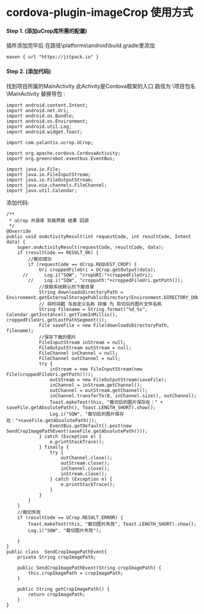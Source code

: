 # cordova-plugin-imageCrop 使用方式
#### Step 1.  (添加uCrop库所需的配置)
插件添加完毕后 在路径\platforms\android\build.gradle里添加
```
maven { url "https://jitpack.io" }
```
#### Step 2.  (添加代码)
找到项目所属的MainActivity 此Activity是Cordova框架的入口
路径为 \项目包名\MainActivity
替换导包 :
```
import android.content.Intent;
import android.net.Uri;
import android.os.Bundle;
import android.os.Environment;
import android.util.Log;
import android.widget.Toast;

import com.yalantis.ucrop.UCrop;

import org.apache.cordova.CordovaActivity;
import org.greenrobot.eventbus.EventBus;

import java.io.File;
import java.io.FileInputStream;
import java.io.FileOutputStream;
import java.nio.channels.FileChannel;
import java.util.Calendar;

```
添加代码:

    /**
     * uCrop 开源库 剪裁界面 结果 回调
     */
    @Override
    public void onActivityResult(int requestCode, int resultCode, Intent data) {
        super.onActivityResult(requestCode, resultCode, data);
        if (resultCode == RESULT_OK) {
            //裁切成功
            if (requestCode == UCrop.REQUEST_CROP) {
                Uri croppedFileUri = UCrop.getOutput(data);
          //      Log.i("SQW", "cropURI:"+croppedFileUri);
            //    Log.i("SQW", "croppath:"+croppedFileUri.getPath());
                //获取系统默认的下载目录
                String downloadsDirectoryPath = Environment.getExternalStoragePublicDirectory(Environment.DIRECTORY_DOWNLOADS).getAbsolutePath();
                // 将时间戳 与自定义名称 拼接 为 剪切后的图片文件名称
                String filename = String.format("%d_%s", Calendar.getInstance().getTimeInMillis(), croppedFileUri.getLastPathSegment());
                File saveFile = new File(downloadsDirectoryPath, filename);
                //保存下载的图片
                FileInputStream inStream = null;
                FileOutputStream outStream = null;
                FileChannel inChannel = null;
                FileChannel outChannel = null;
                try {
                    inStream = new FileInputStream(new File(croppedFileUri.getPath()));
                    outStream = new FileOutputStream(saveFile);
                    inChannel = inStream.getChannel();
                    outChannel = outStream.getChannel();
                    inChannel.transferTo(0, inChannel.size(), outChannel);
                    Toast.makeText(this, "裁切后的图片保存在：" + saveFile.getAbsolutePath(), Toast.LENGTH_SHORT).show();
                    Log.i("SQW", "裁切后的图片保存在："+saveFile.getAbsolutePath());
                    EventBus.getDefault().post(new SendCropImagePathEvent(saveFile.getAbsolutePath()));
                } catch (Exception e) {
                    e.printStackTrace();
                } finally {
                    try {
                        outChannel.close();
                        outStream.close();
                        inChannel.close();
                        inStream.close();
                    } catch (Exception e) {
                        e.printStackTrace();
                    }
                }
            }
        }
        //裁切失败
        if (resultCode == UCrop.RESULT_ERROR) {
            Toast.makeText(this, "裁切图片失败", Toast.LENGTH_SHORT).show();
            Log.i("SQW", "裁切图片失败");
       
        }
    }
    public class  SendCropImagePathEvent{
        private String cropImagePath;

        public SendCropImagePathEvent(String cropImagePath) {
            this.cropImagePath = cropImagePath;
        }

        public String getCropImagePath() {
            return cropImagePath;
        }
    }
